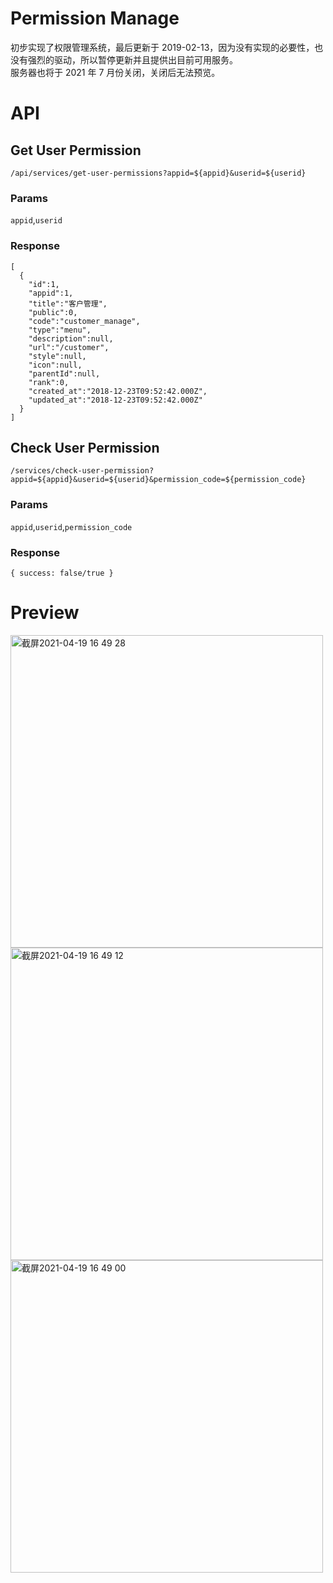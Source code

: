 # Permission Manage
初步实现了权限管理系统，最后更新于 2019-02-13，因为没有实现的必要性，也没有强烈的驱动，所以暂停更新并且提供出目前可用服务。  
服务器也将于 2021 年 7 月份关闭，关闭后无法预览。

# API

## Get User Permission
`/api/services/get-user-permissions?appid=${appid}&userid=${userid}`

### Params
`appid`,`userid`

### Response 
```
[
  {
    "id":1,
    "appid":1,
    "title":"客户管理",
    "public":0,
    "code":"customer_manage",
    "type":"menu",
    "description":null,
    "url":"/customer",
    "style":null,
    "icon":null,
    "parentId":null,
    "rank":0,
    "created_at":"2018-12-23T09:52:42.000Z",
    "updated_at":"2018-12-23T09:52:42.000Z"
  }
]
```

## Check User Permission
`/services/check-user-permission?appid=${appid}&userid=${userid}&permission_code=${permission_code}`

### Params
`appid`,`userid`,`permission_code`

### Response
```
{ success: false/true }
```

# Preview
<img width="500" alt="截屏2021-04-19 16 49 28" src="https://user-images.githubusercontent.com/12867278/115209904-a1ccfc80-a130-11eb-83c6-9468fd51e04b.png">
<img width="500" alt="截屏2021-04-19 16 49 12" src="https://user-images.githubusercontent.com/12867278/115209917-a4c7ed00-a130-11eb-9c89-5ae4acdb3563.png">
<img width="500" alt="截屏2021-04-19 16 49 00" src="https://user-images.githubusercontent.com/12867278/115209920-a5f91a00-a130-11eb-84f5-74019b19be41.png">


